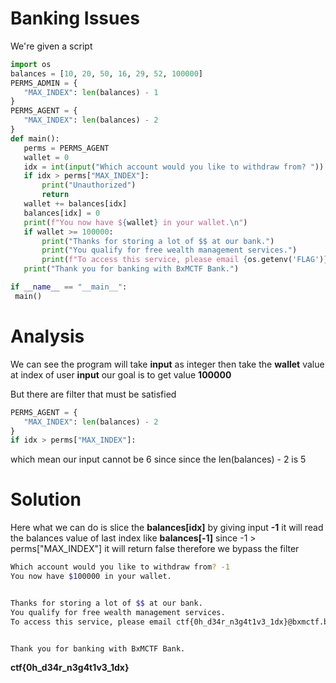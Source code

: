 # Banking Issues

We're given a script

```python
import os
balances = [10, 20, 50, 16, 29, 52, 100000]
PERMS_ADMIN = {
   "MAX_INDEX": len(balances) - 1
}
PERMS_AGENT = {
   "MAX_INDEX": len(balances) - 2
}
def main():
   perms = PERMS_AGENT
   wallet = 0
   idx = int(input("Which account would you like to withdraw from? "))
   if idx > perms["MAX_INDEX"]:
       print("Unauthorized")
       return
   wallet += balances[idx]
   balances[idx] = 0
   print(f"You now have ${wallet} in your wallet.\n")
   if wallet >= 100000:
       print("Thanks for storing a lot of $$ at our bank.")
       print("You qualify for free wealth management services.")
       print(f"To access this service, please email {os.getenv('FLAG')}@bxmctf.bank.\n")
   print("Thank you for banking with BxMCTF Bank.")

if __name__ == "__main__":
 main()
```

# Analysis

We can see the program will take **input** as integer then take the **wallet** value at index of user **input**
our goal is to get value **100000**

But there are filter that must be satisfied

```python
PERMS_AGENT = {
   "MAX_INDEX": len(balances) - 2
}
if idx > perms["MAX_INDEX"]:
```

which mean our input cannot be 6 since since the len(balances) - 2 is 5

# Solution

Here what we can do is slice the **balances[idx]** by giving input **-1**
it will read the balances value of last index
like **balances[-1]**
since -1 > perms["MAX_INDEX"] it will return false
therefore we bypass the filter

```bash
Which account would you like to withdraw from? -1
You now have $100000 in your wallet.


Thanks for storing a lot of $$ at our bank.
You qualify for free wealth management services.
To access this service, please email ctf{0h_d34r_n3g4t1v3_1dx}@bxmctf.bank.


Thank you for banking with BxMCTF Bank.
```

**ctf{0h_d34r_n3g4t1v3_1dx}**
